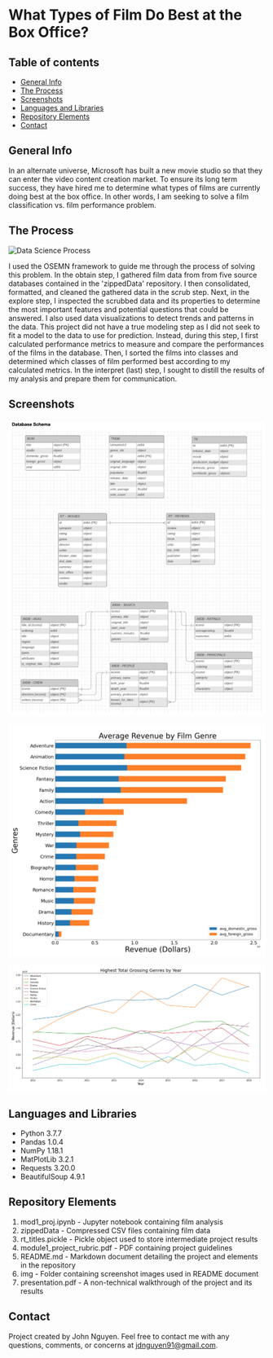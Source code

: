 # What Types of Film Do Best at the Box Office?

## Table of contents
* [General Info](#general-info)
* [The Process](#the-process)
* [Screenshots](#screenshots)
* [Languages and Libraries](#languages-and-libraries)
* [Repository Elements](#repository-elements)
* [Contact](#contact)

## General Info
In an alternate universe, Microsoft has built a new movie studio so that they can enter the video content creation market.  To ensure its long term success, they have hired me to determine what types of films are currently doing best at the box office.  In other words, I am seeking to solve a film classification vs. film performance problem. 

## The Process 
![Data Science Process](./img/DataScienceProject.png)

I used the OSEMN framework to guide me through the process of solving this problem.  In the obtain step, I gathered film data from from five source databases contained in the 'zippedData' repository.  I then consolidated, formatted, and cleaned the gathered data in the scrub step.  Next, in the explore step, I inspected the scrubbed data and its properties to determine the most important features and potential questions that could be answered.  I also used data visualizations to detect trends and patterns in the data.  This project did not have a true modeling step as I did not seek to fit a model to the data to use for prediction.  Instead, during this step, I first calculated performance metrics to measure and compare the performances of the films in the database.  Then, I sorted the films into classes and determined which classes of film performed best according to my calculated metrics.  In the interpret (last) step, I sought to distill the results of my analysis and prepare them for communication.      

## Screenshots
![Database Schema](./img/DatabaseSchema.png)

![Genre Average Revenue](./img/GenreAvgRevenue.png)

![Genre Total Revenue by Year](./img/YearlyGenreTotalRevenue.png)

## Languages and Libraries
* Python 3.7.7
* Pandas 1.0.4
* NumPy 1.18.1
* MatPlotLib 3.2.1
* Requests 3.20.0
* BeautifulSoup 4.9.1

## Repository Elements
1. mod1_proj.ipynb - Jupyter notebook containing film analysis
2. zippedData - Compressed CSV files containing film data
3. rt_titles.pickle - Pickle object used to store intermediate project results
4. module1_project_rubric.pdf - PDF containing project guidelines
5. README.md - Markdown document detailing the project and elements in the repository
6. img - Folder containing screenshot images used in README document
7. presentation.pdf - A non-technical walkthrough of the project and its results

## Contact
Project created by John Nguyen.  Feel free to contact me with any questions, comments, or concerns at jdnguyen91@gmail.com.